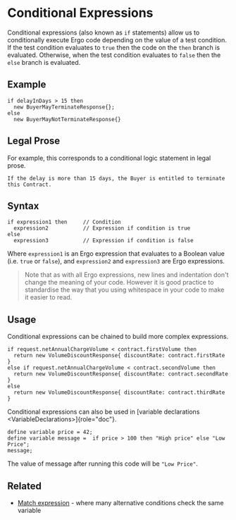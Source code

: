 Conditional Expressions
=======================

Conditional expressions (also known as `if` statements) allow us to
conditionally execute Ergo code depending on the value of a test
condition. If the test condition evaluates to `true` then the code on
the `then` branch is evaluated. Otherwise, when the test condition
evaluates to `false` then the `else` branch is evaluated.

Example
-------

``` {.sourceCode .js}
if delayInDays > 15 then
  new BuyerMayTerminateResponse{};
else 
  new BuyerMayNotTerminateResponse{}
```

Legal Prose
-----------

For example, this corresponds to a conditional logic statement in legal
prose.

    If the delay is more than 15 days, the Buyer is entitled to terminate this Contract.

Syntax
------

    if expression1 then     // Condition
      expression2           // Expression if condition is true
    else
      expression3           // Expression if condition is false

Where `expression1` is an Ergo expression that evaluates to a Boolean
value (i.e. `true` or `false`), and `expression2` and `expression3` are
Ergo expressions.

> Note that as with all Ergo expressions, new lines and indentation
> don't change the meaning of your code. However it is good practice to
> standardise the way that you using whitespace in your code to make it
> easier to read.

Usage
-----

Conditional expressions can be chained to build more complex
expressions.

``` {.sourceCode .js}
if request.netAnnualChargeVolume < contract.firstVolume then
  return new VolumeDiscountResponse{ discountRate: contract.firstRate }
else if request.netAnnualChargeVolume < contract.secondVolume then 
  return new VolumeDiscountResponse{ discountRate: contract.secondRate }
else 
  return new VolumeDiscountResponse{ discountRate: contract.thirdRate }
```

Conditional expressions can also be used in [variable
declarations \<VariableDeclarations\>]{role="doc"}.

``` {.sourceCode .js}
define variable price = 42;
define variable message =  if price > 100 then "High price" else "Low Price";
message;
```

The value of message after running this code will be `"Low Price"`.

Related
-------

-   [Match expression](MatchExpressions.md) - where many
    alternative conditions check the same variable
